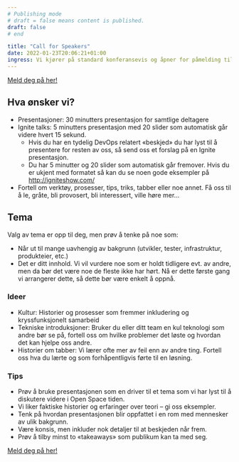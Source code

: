 ```yaml
---
# Publishing mode
# draft = false means content is published. 
draft: false
# end

title: "Call for Speakers"
date: 2022-01-23T20:06:21+01:00
ingress: Vi kjører på standard konferansevis og åpner for påmelding til å holde innlegg på Digdir DevOpsDagar. Har du et tema du brenner for og vil dele, så ikke bli sittende på gjerde:)
---
```


[Meld deg på her!](https://forms.office.com/Pages/ResponsePage.aspx?id=D1aOAK8I7EygVrNUR1A5kda5_-8eyrxIsGgzBTzRrLBUOU1WUEozQkdENFAwRVBEWVE5T0s0NlNJMy4u)

## Hva ønsker vi?
* Presentasjoner: 30 minutters presentasjon for samtlige deltagere
* Ignite talks: 5 minutters presentasjon med 20 slider som automatisk går videre hvert 15 sekund.
  * Hvis du har en tydelig DevOps relatert «beskjed» du har lyst til å presentere for resten av oss, så send oss et forslag på en Ignite presentasjon.
  * Du har 5 minutter og 20 slider som automatisk går fremover. Hvis du er ukjent med formatet så kan du se noen gode eksempler på http://igniteshow.com/
* Fortell om verktøy, prosesser, tips, triks, tabber eller noe annet. Få oss til å le, gråte, bli provosert, bli interessert, ville høre mer…

## Tema
Valg av tema er opp til deg, men prøv å tenke på noe som:
* Når ut til mange uavhengig av bakgrunn (utvikler, tester, infrastruktur, produkteier, etc.)
* Det er ditt innhold. Vi vil vurdere noe som er holdt tidligere evt. av andre, men da bør det være noe de fleste ikke har hørt. Nå er dette første gang vi arrangerer dette, så dette bør være enkelt å oppnå.

### Ideer
* Kultur: Historier og prosesser som fremmer inkludering og kryssfunksjonelt samarbeid
* Tekniske introduksjoner: Bruker du eller ditt team en kul teknologi som andre bør se på, fortell oss om hvilke problemer det løste og hvordan det kan hjelpe oss andre.
* Historier om tabber: Vi lærer ofte mer av feil enn av andre ting. Fortell oss hva du lærte og som forhåpentligvis førte til en løsning.

### Tips
* Prøv å bruke presentasjonen som en driver til et tema som vi har lyst til å diskutere videre i Open Space tiden.
* Vi liker faktiske historier og erfaringer over teori – gi oss eksempler.
* Tenk på hvordan presentasjonen blir oppfattet i en rom med mennesker av ulik bakgrunn.
* Være konsis, men inkluder nok detaljer til at beskjeden når frem.
* Prøv å tilby minst to «takeaways» som publikum kan ta med seg.

[Meld deg på her!](https://forms.office.com/Pages/ResponsePage.aspx?id=D1aOAK8I7EygVrNUR1A5kda5_-8eyrxIsGgzBTzRrLBUOU1WUEozQkdENFAwRVBEWVE5T0s0NlNJMy4u)